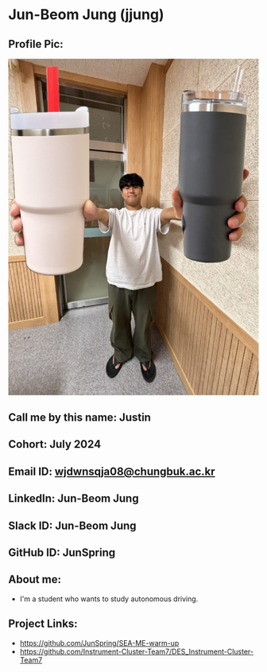 # Jun-Beom Jung (jjung)
## Profile Pic: 
![Profile_Picture](./profile_picture.jpg)
## Call me by this name: Justin
## Cohort: July 2024
## Email ID: wjdwnsqja08@chungbuk.ac.kr
## LinkedIn: Jun-Beom Jung
## Slack ID: Jun-Beom Jung
## GitHub ID: JunSpring
## About me: 
- I'm a student who wants to study autonomous driving.
## Project Links:
- https://github.com/JunSpring/SEA-ME-warm-up
- https://github.com/Instrument-Cluster-Team7/DES_Instrument-Cluster-Team7
